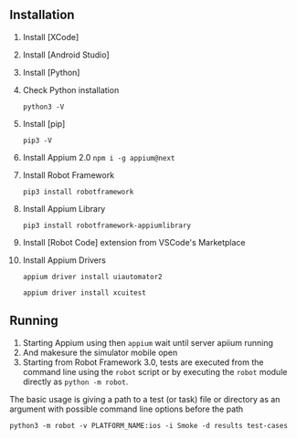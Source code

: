 ## Installation
1. Install [XCode]

2. Install [Android Studio]

3. Install [Python]

4. Check Python installation

    `python3 -V`

5. Install [pip]

    `pip3 -V`

6. Install Appium 2.0
    `npm i -g appium@next`

7. Install Robot Framework

    `pip3 install robotframework`
    
8. Install Appium Library

    `pip3 install robotframework-appiumlibrary`

9. Install [Robot Code] extension from VSCode's Marketplace

10. Install Appium Drivers 

    `appium driver install uiautomator2`
    
    `appium driver install xcuitest`

## Running
1. Starting Appium using then `appium` wait until server apiium running
2. And makesure the simulator mobile open
3. Starting from Robot Framework 3.0, tests are executed from the command line
using the ``robot`` script or by executing the ``robot`` module directly
as ``python -m robot``.

The basic usage is giving a path to a test (or task) file or directory as an
argument with possible command line options before the path

    python3 -m robot -v PLATFORM_NAME:ios -i Smoke -d results test-cases